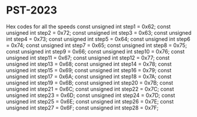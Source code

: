 # PST-2023


Hex codes for all the speeds
const unsigned int step1 = 0x62;
const unsigned int step2 = 0x72;
const unsigned int step3 = 0x63;
const unsigned int step4 = 0x73;
const unsigned int step5 = 0x64;
const unsigned int step6 = 0x74;
const unsigned int step7 = 0x65;
const unsigned int step8 = 0x75;
const unsigned int step9 = 0x66;
const unsigned int step10 = 0x76;
const unsigned int step11 = 0x67;
const unsigned int step12 = 0x77;
const unsigned int step13 = 0x68;
const unsigned int step14 = 0x78;
const unsigned int step15 = 0x69;
const unsigned int step16 = 0x79;
const unsigned int step17 = 0x6A;
const unsigned int step18 = 0x7A;
const unsigned int step19 = 0x6B;
const unsigned int step20 = 0x7B;
const unsigned int step21 = 0x6C;
const unsigned int step22 = 0x7C;
const unsigned int step23 = 0x6D;
const unsigned int step24 = 0x7D;
const unsigned int step25 = 0x6E;
const unsigned int step26 = 0x7E;
const unsigned int step27 = 0x6F;
const unsigned int step28 = 0x7F;
